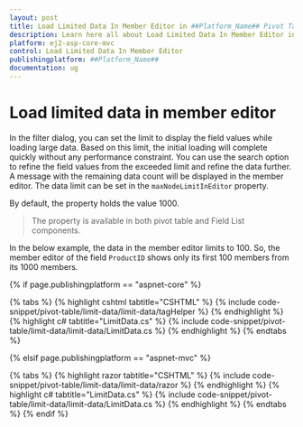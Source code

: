 ```yaml
---
layout: post
title: Load Limited Data In Member Editor in ##Platform_Name## Pivot Table Component
description: Learn here all about Load Limited Data In Member Editor in Syncfusion ##Platform_Name## Pivot Table component and more.
platform: ej2-asp-core-mvc
control: Load Limited Data In Member Editor
publishingplatform: ##Platform_Name##
documentation: ug
---
```


# Load limited data in member editor

In the filter dialog, you can set the limit to display the field values while loading large data. Based on this limit, the initial loading will complete quickly without any performance constraint. You can use the search option to refine the field values from the exceeded limit and refine the data further. A message with the remaining data count will be displayed in the member editor. The data limit can be set in the `maxNodeLimitInEditor` property.

By default, the property holds the value 1000.

> The property is available in both pivot table and Field List components.

In the below example, the data in the member editor limits to 100. So, the member editor of the field `ProductID` shows only its first 100 members from its 1000 members.

{% if page.publishingplatform == "aspnet-core" %}

{% tabs %}
{% highlight cshtml tabtitle="CSHTML" %}
{% include code-snippet/pivot-table/limit-data/limit-data/tagHelper %}
{% endhighlight %}
{% highlight c# tabtitle="LimitData.cs" %}
{% include code-snippet/pivot-table/limit-data/limit-data/LimitData.cs %}
{% endhighlight %}
{% endtabs %}

{% elsif page.publishingplatform == "aspnet-mvc" %}

{% tabs %}
{% highlight razor tabtitle="CSHTML" %}
{% include code-snippet/pivot-table/limit-data/limit-data/razor %}
{% endhighlight %}
{% highlight c# tabtitle="LimitData.cs" %}
{% include code-snippet/pivot-table/limit-data/limit-data/LimitData.cs %}
{% endhighlight %}
{% endtabs %}
{% endif %}


